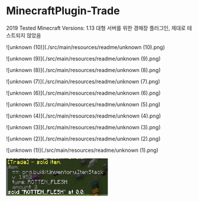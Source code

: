 # MinecraftPlugin-Trade
2019
Tested Minecraft Versions: 1.13
대형 서버를 위한 경매장 플러그인, 제대로 테스트되지 않았음

![unknown (10)](./src/main/resources/readme/unknown (10).png)

![unknown (9)](./src/main/resources/readme/unknown (9).png)

![unknown (8)](./src/main/resources/readme/unknown (8).png)

![unknown (7)](./src/main/resources/readme/unknown (7).png)

![unknown (6)](./src/main/resources/readme/unknown (6).png)

![unknown (5)](./src/main/resources/readme/unknown (5).png)

![unknown (4)](./src/main/resources/readme/unknown (4).png)

![unknown (3)](./src/main/resources/readme/unknown (3).png)

![unknown (2)](./src/main/resources/readme/unknown (2).png)

![unknown (1)](./src/main/resources/readme/unknown (1).png)

![unknown](./src/main/resources/readme/unknown.png)
